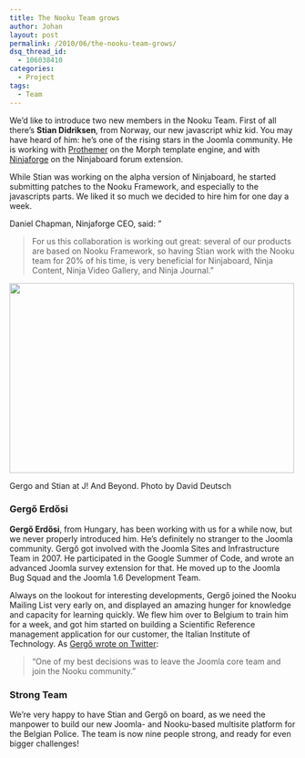 ```yaml
---
title: The Nooku Team grows
author: Johan
layout: post
permalink: /2010/06/the-nooku-team-grows/
dsq_thread_id:
  - 106038410
categories:
  - Project
tags:
  - Team
---
```

We&#8217;d like to introduce two new members in the Nooku Team. First of all there&#8217;s **Stian Didriksen**, from Norway, our new javascript whiz kid. You may have heard of him: he&#8217;s one of the rising stars in the Joomla community. He is working with [Prothemer][1] on the Morph template engine, and with [Ninjaforge][2] on the Ninjaboard forum extension.

While Stian was working on the alpha version of Ninjaboard, he started submitting patches to the Nooku Framework, and especially to the javascripts parts. We liked it so much we decided to hire him for one day a week.

Daniel Chapman, Ninjaforge CEO, said: &#8221;

> For us this collaboration is working out great: several of our products are based on Nooku Framework, so having Stian work with the Nooku team for 20% of his time, is very beneficial for Ninjaboard, Ninja Content, Ninja Video Gallery, and Ninja Journal.&#8221;

<div class="wp-caption aligncenter" style="width: 510px">
  <img title="Gergo and Stian" src="http://farm5.static.flickr.com/4023/4687375591_4c32ed4c9f.jpg" alt="" width="500" height="333" /><p class="wp-caption-text">
    Gergo and Stian at J! And Beyond. Photo by David Deutsch
  </p>
</div>

### Gergő Erdősi

**Gergő Erdősi**, from Hungary, has been working with us for a while now, but we never properly introduced him. He’s definitely no stranger to the Joomla community. Gergő got involved with the Joomla Sites and Infrastructure Team in 2007. He participated in the Google Summer of Code, and wrote an advanced Joomla survey extension for that. He moved up to the Joomla Bug Squad and the Joomla 1.6 Development Team.

Always on the lookout for interesting developments, Gergő joined the Nooku Mailing List very early on, and displayed an amazing hunger for knowledge and capacity for learning quickly. We flew him over to Belgium to train him for a week, and got him started on building a Scientific Reference management application for our customer, the Italian Institute of Technology. As [Gergő wrote on Twitter][3]:

> “One of my best decisions was to leave the Joomla core team and join the Nooku community.”

### Strong Team

We&#8217;re very happy to have Stian and Gergő on board, as we need the manpower to build our new Joomla- and Nooku-based multisite platform for the Belgian Police. The team is now nine people strong, and ready for even bigger challenges!

 [1]: http://www.prothemer.com/
 [2]: http://ninjaforge.com/
 [3]: http://twitter.com/gergoerdosi/status/13618689365